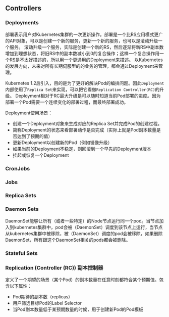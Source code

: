 
## Controllers

### Deployments

部署表示用户对Kubernetes集群的一次更新操作。部署是一个比RS应用模式更广的API对象，可以是创建一个新的服务，更新一个新的服务，也可以是滚动升级一个服务。
滚动升级一个服务，实际是创建一个新的RS，然后逐渐将新RS中副本数增加到理想状态，将旧RS中的副本数减小到0的复合操作；这样一个复合操作用一个RS是不太好描述的，所以用一个更通用的Deployment来描述。
以Kubernetes的发展方向，未来对所有长期伺服型的的业务的管理，都会通过Deployment来管理。


Kubernetes 1.2后引入，目的是为了更好的解决Pod的编排问题。因此`Deployment`内部使用了`Replica Set`来实现，可以把它看做`Replication Controller(RC)`的升级。
Deployment相对于RC最大升级是可以随时知道当前Pod部署的进度。因为部署一个Pod需要一个连续变化的部署过程，而最终部署成功。

Deployment使用场景：

- 创建一个Deployment对象来生成对应的Replica Set并完成Pod的创建过程。
- 简称Deployment的状态来看部署动作是否完成（实际上就是Pod副本数量是否达到了预期的值）
- 更新Deployment以创建新的Pod（例如镜像升级）
- 如果当前的Deployment不稳定，则回滚到一个早先的Deployment版本
- 挂起或恢复一个Deployment


### CronJobs
### Jobs
### Replica Sets
### Daemon Sets

DaemonSet能够让所有（或者一些特定）的Node节点运行同一个pod。当节点加入到kubernetes集群中，pod会被（DaemonSet）调度到该节点上运行，当节点从kubernetes集群中被移除，被（DaemonSet）调度的pod会被移除，如果删除DaemonSet，所有跟这个DaemonSet相关的pods都会被删除。

### Stateful Sets
### Replication (Controller (RC)) 副本控制器


定义了一个期望的场景（某个Pod）的副本数量在任意时刻都符合某个预期值。包含以下属性：
- Pod期待的副本数（replicas）
- 用户筛选目标Pod的Label Selector
- 当Pod副本数量低于某预期数量的时候，用于创建新Pod的Pod模板
